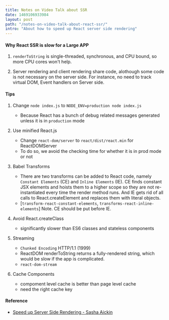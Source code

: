 ```yaml
---
title: Notes on Video Talk about SSR
date: 1469106933984
layout: post
path: "/notes-on-video-talk-about-react-ssr/"
intro: "About how to speed up React server side rendering"
---
```




#### Why React SSR is slow for a Large APP

1.  `renderToString` is single-threaded, synchronous, and CPU bound, so more CPU cores won't help.

2.  Server rendering and client rendering share code, alothough some code is not necessary on the server side. For instance, no need to track virtual DOM, Event handlers on Server side.


#### Tips
1. Change `node index.js` to `NODE_ENV=production node index.js`
    -  Because React has a bunch of debug related messages generated unless it is in `production` mode
2. Use minified React.js
    -  Change `react-dom/server` to `react/dist/react.min` for ReactDOMServer
    -  To do so, we avoid the checking time for whether it is in prod mode or not

3. Babel Transforms
    -  There are two transforms can be added to React code, namely `Constant Elements` (CE) and `Inline Elements` (IE). CE finds constant JSX elements and hoists them to a higher scope so they are not re-instantiated every time the render method runs. And IE gets rid of all calls to React.createElement and replaces them with literal objects.
    - [`transform-react-constant-elements`, `transforms-react-inline-elements`] Note. CE should be put before IE.

4. Avoid React.createClass 
    -  significantly slower than ES6 classes and stateless components

5. Streaming
    - `Chunked Encoding` HTTP/1.1 (1999)
    - ReactDOM renderToString returns a fully-rendered string, which would be slow if the app is complicated.
    - `react-dom-stream`

6. Cache Components
    - compoment level cache is better than page level cache
    - need the right cache key



#### Reference

- [Speed up Server Side Rendering - Sasha Aickin](https://www.youtube.com/watch?v=PnpfGy7q96U)